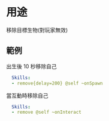 用途
================

移除目標生物(對玩家無效)

範例
--------

出生後 10 秒移除自己
```yml
  Skills:
  - remove{delay=200} @self ~onSpawn
```
當互動時移除自己
```yml
  Skills:
  - remove @self ~onInteract
```